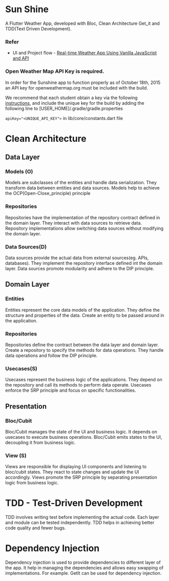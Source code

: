 # Sun Shine

A Flutter Weather App, developed with Bloc, Clean Architecture Get_it and TDD(Text Driven Development).

### Refer
- UI and Project flow - [Real-time Weather App Using Vanilla JavaScript and API](https://www.youtube.com/watch?v=QMwyNnjAils&t=4506s)


### Open Weather Map API Key is required.

In order for the Sunshine app to function properly as of October 18th, 2015 an API key for openweathermap.org must be included with the build.

We recommend that each student obtain a key via the following [instructions](http://openweathermap.org/appid#use), and include the unique key for the build by adding the following line to [USER_HOME]/.gradle/gradle.properties

`apiKey="<UNIQUE_API_KEY">` in lib/core/constants.dart file

# Clean Architecture

## Data Layer

### Models (O)
Models are subclasses of the entities and handle data serialization. They transform data between entities and data sources. Models help to achieve the OCP(Open-Close_principle) principle

### Repositories
Repositories have the implementation of the repository contract defined in the domain layer. They interact with data sources to retrieve data.
Repository implementations allow switching data sources without modifying the domain layer.

### Data Sources(D)
Data sources provide the actual data from external sources(eg. APIs, databases).
They implement the repository interface defined int the domain layer.
Data sources promote modularity and adhere to the DIP principle.

## Domain Layer
### Entities
Entities represent the core data models of the application. They define the structure and properties of the data. Create an entity to be passed around in the application.

### Repositories
Repositories define the contract between the data layer and domain layer. Create a repository to specify the methods for data operations. They handle data operations and follow the DIP principle.

### Usecases(S)
Usecases represent the business logic of the applications.
They depend on the repository and call its methods to perform data operate.
Usecases enforce the SRP principle and focus on specific functionalities.

## Presentation
### Bloc/Cubit
Bloc/Cubit manages the state of the UI and business logic. It depends on usecases to execute business operations.
Bloc/Cubit emits states to the UI, decoupling it from business logic.

### View (S)
Views are responsible for displaying UI components and listening to bloc/cubit states.
They react to state changes and update the UI accordingly.
Views promote the SRP principle by separating presentation logic from business logic.

# TDD - Test-Driven Development
TDD involves writing test before implementing the actual code. Each layer and module can be tested independently.
TDD helps in achieving better code quality and fewer bugs.

# Dependency Injection
Dependency injection is used to provide dependencies to different layer of the app.
It help in managing the dependencies and allows easy swapping of implementations. 
For example. GetIt can be used for dependency injection.
